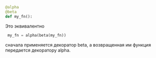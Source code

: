 ```python
@alpha 
@beta 
def my_fn():
```

 Это эквивалентно 
```python
 my_fn = alpha(beta(my_fn))
```
сначала применяется декоратор beta, а возвращенная им функция передается декоратору alpha.


